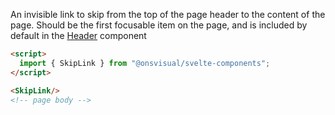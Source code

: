 An invisible link to skip from the top of the page header to the content of the page. Should be the first focusable item on the page, and is included by default in the [Header](/docs/layout-header--docs) component

<!-- prettier-ignore -->
```html
<script>
  import { SkipLink } from "@onsvisual/svelte-components";
</script>

<SkipLink/>
<!-- page body -->
```

